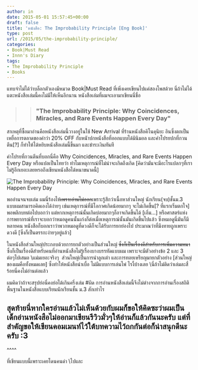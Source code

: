 ```yaml
---
author: in
date: 2015-05-01 15:57:45+00:00
draft: false
title: 'หนังสือ: The Improbability Principle [Eng Book]'
type: post
url: /2015/05/the-improbability-principle/
categories:
- Book|Must Read
- Innn's Diary
tags:
- The Improbability Principle
- ฺBooks
---
```


แทบจำไม่ได้ว่าบล็อกตัวเองมีหมวด Book|Must Read ที่เพิ่งเคยเขียนไปแค่สองโพสด้วย นี่ถ้าไม่ได้แตะหนังสือเล่มนี้คงไม่มีให้เห็นอีกนาน หนังสือเล่มที่ผมจะเอามาเขียนนี่ชื่อ


<blockquote>

> 
> ### "The Improbability Principle: Why Coincidences, Miracles, and Rare Events Happen Every Day"
> 
> 
</blockquote>


สาเหตุที่ซื้อมาอ่านคือหนังสือเล่มนี้วางอยู่ในใช้ New Arrival ที่ร้านหนังสือคิโนคุนิยะ อินซึ่งตกเป็นเหยื่อการตลาดของคำว่า 20% OFF กับหนัาปกหนังสือที่ออกแบบได้มินิมอล และคำโปรยปกที่กวนตีน[?] ก็ทำให้ได้หยิบหนังสือเล่มนี้ขึ้นมา และชำระเงินทันที

<!-- more -->

คำโปรยที่กวนตีนที่บอกนี่คือ Why Coincidences, Miracles, and Rare Events Happen Every Day หรือแปลเป็นไทยว่า ทำไมเหตุการณ์ที่ไม่น่าจะเกิดถึงเกิด [คิดว่ามันจะมีอะไรแปลกๆที่เราไม่รู้อีกเยอะเลยหรอถึงเขียนหนังสือได้หนาขนาดนี้]

![The Improbability Principle: Why Coincidences, Miracles, and Rare Events Happen Every Day](https://www.cyruszhang.com/wp-content/uploads/2015/05/dust-jacket-683x1024.jpg)


พออ่านจนจบเล่ม ผมนี่ร้องไห้<del>เพราะอ่านไม่ออก</del>เพราะรู้สึกว่าเนื้อหาส่วนใหญ่ นักเรียน(จบ)ชั้นม.3 แบบผมสามารถคิดเองได้ง่ายๆ เช่นเหตุการณ์ที่มีโอกาศเกิดน้อยมากๆ จะไม่เกิดขึ้น[? ที่แรกเริ่มตกใจ] พอพลิกบทต่อไปบอกว่า แต่หากเหตุการณ์นั้นเกิดบ่อยมากๆก็อาจเกิดขึ้นได้ [เอิ่ม...] หรือศาสตร์แห่งการพยากรณ์ที่เราจะบอกว่าหมอดูคนนั้นเก่งก็ต่อเมื่อเหตุการณ์นั้นมันเกิดขึ้นไปแล้ว ซึ่งหมอดูนี่มันก็มีหลายคน หนังสือก็บอกเราว่าพวกหมอดูที่ดวงดีก็จะได้รับการยกย่องไป ประมาณว่าที่มึงทายถูกเพราะดวงดี [ซึ่งก็เป็นตรรกะง่ายๆอยู่แล้ว]

ในหนังสือส่วนใหญ่ประกอบด้วยการยกตัวอย่างเป็นส่วนใหญ่ <del>ซึ่งก็เป็นเรื่องดีสำหรับการเพิ่มความหนา</del>ซึ่งก็เป็นเรื่องดีสำหรับคนที่อ่านหนังสือไม่รู้เรื่องบางบรรทัดแบบผม เพราะจะมีตัวอย่างข้อ 2 และ 3 ต่อๆไปเสมอ \\แม่มเยอะจริงๆ  ส่วนใหญ่เป็นการนำลูกเต๋า และการทอยเหรียญมายกตัวอย่าง [ส่วนใหญ่ของผมคือทั้งหมดเลย] ซึ่งทำให้หนังสือน่าเบื่อ ไม่มีแบบการเล่นไพ่ ไรงี้บ้างเลย \\นี่ถ้าไม่ติดว่าเล่มละสี่ร้อยนี่คงไม่อ่านต่อแล้ว

ผมคิดว่าถ้าจะสรุปย่อนี่คงย่อได้เกินครึ่งเล่ม #ผิด การอ่านหนังสือเล่มนี้จึงไม่ต่างจากการอ่านเรื่องสถิติพื้นฐานในหนังสือแบบเรียนนักเรียนชั้น ม.3 สักเท่าไร


## สุดท้ายนี่หากใครอ่านแล้วไม่เห็นด้วยกับผมก็ขอให้คิดซะว่าผมเป็นเด็กอ่านหนังสือไม่ออกมาเขียนรีวิวมั่วๆให้อ่านก็แล้วกันนะครับ แต่ที่สำคัญขอให้เขียนคอมเมนท์ไว้ใต้บทความไว้ถกกันต่อก็น่าสนุกดีนะครับ :3


^^^^

ที่เขียนแบบนี้เพราะเคยโดนคนด่า \\ไปและ
